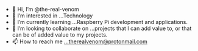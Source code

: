 - 👋 Hi, I’m @the-real-venom
- 👀 I’m interested in ...Technology
- 🌱 I’m currently learning ...Raspberry Pi development and applications.
- 💞️ I’m looking to collaborate on ...projects that I can add value to, or that can be of added value to my projects.
- 📫 How to reach me ...therealvenom@protonmail.com

<!---
the-real-venom/the-real-venom is a ✨ special ✨ repository because its `README.md` (this file) appears on your GitHub profile.
You can click the Preview link to take a look at your changes.
--->
